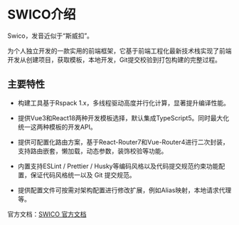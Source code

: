 # SWICO介绍

Swico，发音近似于“斯威扣”。

为个人独立开发的一款实用的前端框架，它基于前端工程化最新技术栈实现了前端开发从创建项目，获取模板，本地开发，Git提交校验到打包构建的完整过程。


## 主要特性

- 构建工具基于Rspack 1.x，多线程驱动高度并行化计算，显著提升编译性能。

- 提供Vue3和React18两种开发模板选择，默认集成TypeScript5。同时最大化统一这两种模板的开发API。

- 提供可配置化路由方案，基于React-Router7和Vue-Router4进行二次封装，支持路由嵌套，懒加载，动态参数，装饰校验等功能。

- 内置支持ESLint / Prettier / Husky等编码风格以及代码提交规范约束功能配置，保证代码风格统一以及 Git 提交规范。

- 提供配置文件可按需对架构配置进行修改扩展，例如Alias映射，本地请求代理等。


官方文档：[SWICO 官方文档](https://scw1997.github.io/swico-docs)
